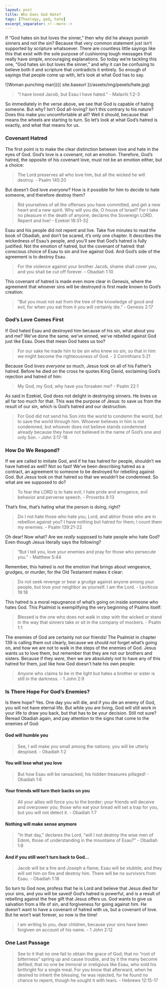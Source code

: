 ```yaml
---
layout: post
title: Who Does God Hate?
tags: [Theology, god, hate]
excerpt_separator: <!--more-->
---
```


If “God hates sin but loves the sinner,” then why did he always punish sinners and not the sin? Because that very common statement just isn’t supported by scripture whatsoever. There are countless little sayings like this that exist with the sole purpose of cushioning tough messages that really have simple, encouraging explanations. So today we’re tackling this one, “God hates sin but loves the sinner,” and why it can be confusing to believe both it and scripture that contradicts it entirely. So enough of sayings that people come up with, let’s look at what God has to say.

<!--more-->

![Woman punching man]({{ site.baseurl }}/assets/img/pexels/hate.jpg)

> “I have loved Jacob, but Esau I have hated.” - Malachi 1:2-3

So immediately in the verse above, we see that God is capable of hating someone. But why? Isn’t God all-loving? Isn’t this contrary to his nature? Does this make you uncomfortable at all? Well it should, because that means the wheels are starting to turn. So let’s look at what God’s hatred is exactly, and what that means for us.

### Covenant Hatred

The first point is to make the clear distinction between love and hate in the eyes of God. God’s love is a covenant, not an emotion. Therefore, God’s hatred, the opposite of his covenant love, must not be an emotion either, but a choice:

> The Lord preserves all who love him, but all the wicked he will destroy. - Psalm 145:20

But doesn’t God love *everyone*? How is it possible for him to decide to hate someone, and therefore destroy them?

> Rid yourselves of all the offenses you have committed, and get a new heart and a new spirit. Why will you die, O house of Israel? For I take no pleasure in the death of anyone, declares the Sovereign LORD. Repent and live! - Ezekiel 18:31-32

Esau and his people did not repent and live. Take five minutes to read the book of Obadiah, and don’t be scared, it’s only one chapter. It describes the wickedness of Esau’s people, and you’ll see that God’s hatred is fully justified. Not the emotion of hatred, but the covenant of hatred: that conscious choice of Esau to sin and live against God. And God’s side of the agreement is to destroy Esau.

> For the violence against your brother Jacob, shame shall cover you, and you shall be cut off forever. - Obadiah 1:10

This covenant of hatred is made even more clear in Genesis, where the agreement that whoever sins will be destroyed is first made known to God’s creation:

> “But you must not eat from the tree of the knowledge of good and evil, for when you eat from it you will certainly die.” - Genesis 2:17

### God’s Love Comes First

If God hated Esau and destroyed him because of his sin, what about you and me? We’ve done the same, we’ve sinned, we’ve rebelled against God just like Esau. Does that mean God hates us too?

> For our sake he made him to be sin who knew no sin, so that in him we might become the righteousness of God. - 2 Corinthians 5:21

Because God *loves everyone* so much, Jesus took on all of his Father’s hatred. Before he died on the cross he quotes King David, exclaiming God’s rejection and hatred of him:

> My God, my God, why have you forsaken me? - Psalm 22:1

As said in Ezekiel, God does not delight in destroying sinners. He loves us all far too much for that. This was the purpose of Jesus: to save us from the result of our sin, which is God’s hatred and our destruction.

> For God did not send his Son into the world to condemn the world, but to save the world through him. Whoever believes in him is not condemned, but whoever does not believe stands condemned already because they have not believed in the name of God’s one and only Son. - John 3:17-18

### How Do We Respond?

If we are called to imitate God, and if he has hatred for people, shouldn’t we have hatred as well? Not so fast! We’ve been describing hatred as a contract, an agreement to someone to be destroyed for rebelling against God. But Jesus took on that hatred so that we wouldn’t be condemned. So what are we supposed to do?

> To fear the LORD is to hate evil; I hate pride and arrogance, evil behavior and perverse speech. - Proverbs 8:13

That’s fine, that’s hating what the person is doing, right?

> Do I not hate those who hate you, Lord, and abhor those who are in rebellion against you? I have nothing but hatred for them; I count them my enemies. - Psalm 139:21-22

Oh dear! Now what? Are we *really* supposed to hate people who hate God? Even though Jesus literally says the following?

> “But I tell you, love your enemies and pray for those who persecute you.” - Matthew 5:44

Remember, this hatred is *not* the emotion that brings about vengeance, grudges, or murder, for the Old Testament makes it clear:

> Do not seek revenge or bear a grudge against anyone among your people, but love your neighbor as yourself. I am the Lord. - Leviticus 19:18

This hatred is a moral repugnance of what’s going on inside someone who hates God. This Psalmist is exemplifying the very beginning of Psalms itself:

> Blessed is the one who does not walk in step with the wicked or stand in the way that sinners take or sit in the company of mockers. - Psalm 1:1

The enemies of God are certainly not our friends! The Psalmist in chapter 139 is calling them out clearly, because we should *not* forget what’s going on, and how we are not to walk in the steps of the enemies of God. Jesus wants us to love them, but remember that they are not our brothers and sisters. Because if they *were*, then we are absolutely not to have any of this hatred for them, just like how God doesn't hate his own people:

> Anyone who claims to be in the light but hates a brother or sister is still in the darkness. - 1 John 2:9

### Is There Hope For God’s Enemies?

Is there hope? Yes. One day you will die, and if you die an enemy of God, you will not have eternal life. But while you are living, God will still work in your life to draw you back, but that has to be your decision. Still not sure? Reread Obadiah again, and pay attention to the signs that come to the enemies of God:

#### God will humble you

> See, I will make you small among the nations; you will be utterly despised. - Obadiah 1:2

#### You will lose what you love

> But how Esau will be ransacked, his hidden treasures pillaged! - Obadiah 1:6

#### Your friends will turn their backs on you

> All your allies will force you to the border; your friends will deceive and overpower you; those who eat your bread will set a trap for you, but you will not detect it. - Obadiah 1:7

#### Nothing will make sense anymore

> “In that day,” declares the Lord, “will I not destroy the wise men of Edom,
those of understanding in the mountains of Esau?” - Obadiah 1:8

#### And if you still won’t turn back to God...

> Jacob will be a fire and Joseph a flame; Esau will be stubble, and they will set him on fire and destroy him. There will be no survivors from Esau. - Obadiah 1:18

So turn to God now, profess that he is Lord and believe that Jesus died for your sins, and you will be saved! God’s hatred is powerful, and is a result of rebelling against the free gift that Jesus offers us. God wants to give us salvation from a life of sin, and forgiveness for going against him. He doesn’t want to have a covenant of hatred with us, but a covenant of love. But he won’t wait forever, so now is the time!

>  I am writing to you, dear children, because your sins have been forgiven on account of his name. - 1 John 2:12

### One Last Passage

> See to it that no one fail to obtain the grace of God; that no “root of bitterness” spring up and cause trouble, and by it the many become defiled; that no one be immoral or irreligious like Esau, who sold his birthright for a single meal. For you know that afterward, when he desired to inherit the blessing, he was rejected, for he found no chance to repent, though he sought it with tears. - Hebrews 12:15-17
